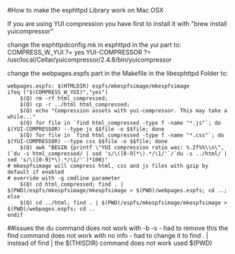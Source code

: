 #How to make the esphttpd Library work on Mac OSX

If you are using YUI compression you have first to install it with "brew install yuicompressor"

change the esphttpdconfig.mk in esphttpd in the yui part to:
COMPRESS_W_YUI ?= yes
YUI-COMPRESSOR ?= /usr/local/Cellar/yuicompressor/2.4.8/bin/yuicompressor

change the webpages.espfs part in the Makefile in the libesphttpd Folder to:
```
webpages.espfs: $(HTMLDIR) espfs/mkespfsimage/mkespfsimage
ifeq ("$(COMPRESS_W_YUI)","yes")
	$(Q) rm -rf html_compressed;
	$(Q) cp -r ../html html_compressed;
	$(Q) echo "Compression assets with yui-compressor. This may take a while..."
	$(Q) for file in `find html_compressed -type f -name "*.js"`; do $(YUI-COMPRESSOR) --type js $$file -o $$file; done
	$(Q) for file in `find html_compressed -type f -name "*.css"`; do $(YUI-COMPRESSOR) --type css $$file -o $$file; done
	$(Q) awk "BEGIN {printf \"YUI compression ratio was: %.2f%%\\n\", (`du -s html_compressed/ | sed 's/\([0-9]*\).*/\1/'`/`du -s ../html/ | sed 's/\([0-9]*\).*/\1/'`)*100}"
# mkespfsimage will compress html, css and js files with gzip by default if enabled
# override with -g cmdline parameter
	$(Q) cd html_compressed; find . | $(PWD)/espfs/mkespfsimage/mkespfsimage > $(PWD)/webpages.espfs; cd ..;
else
	$(Q) cd ../html; find . | $(PWD)/espfs/mkespfsimage/mkespfsimage > $(PWD)/webpages.espfs; cd ..
endif
```

##issues
the du command does not work with -b -s - had to remove this
the find command does not work with no info - had to change it to find . | instead of find |
the $(THISDIR) command does not work used $(PWD)